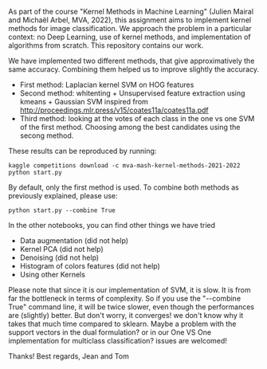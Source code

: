 As part of the course "Kernel Methods in Machine Learning" (Julien Mairal and Michaël Arbel, MVA, 2022), this assignment aims to implement kernel methods for image classification. We approach the problem in a particular context: no Deep Learning, use of kernel methods, and implementation of algorithms from scratch. This repository contains our work. 

We have implemented two different methods, that give approximatively the same accuracy. Combining them helped us to improve slightly the accuracy.

- First method: Laplacian kernel SVM on HOG features
- Second method: whitenting + Unsupervised feature extraction using kmeans + Gaussian SVM inspired from http://proceedings.mlr.press/v15/coates11a/coates11a.pdf
- Third method: looking at the votes of each class in the one vs one SVM of the first method. Choosing among the best candidates using the secong method.

These results can be reproduced by running: 
```
kaggle competitions download -c mva-mash-kernel-methods-2021-2022
python start.py
```
By default, only the first method is used. To combine both methods as previously explained, please use:
```
python start.py --combine True
```
In the other notebooks, you can find other things we have tried 
- Data augmentation (did not help)
- Kernel PCA (did not help)
- Denoising (did not help)
- Histogram of colors features (did not help)
- Using other Kernels

Please note that since it is our implementation of SVM, it is slow. It is from far the bottleneck in terms of complexity. So if you use the "--combine True" command line, it will be twice slower, even though the performances are (slightly) better. But don't worry, it converges! we don't know why it takes that much time compared to sklearn. Maybe a problem with the support vectors in the dual formulation? or in our One VS One implementation for multiclass classification? issues are welcomed!

Thanks!
Best regards,
Jean and Tom
